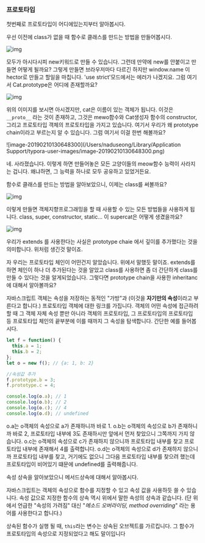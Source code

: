 ### 프로토타입

첫번째로 프로토타입이 어디에있는지부터 알아봅시다.

우선 이전에 class가 없을 때 함수로 클래스를 만드는 방법을 만들어봅시다.

![img](https://cdn-images-1.medium.com/max/800/1*y4PkgnYJmLPur2MVzIJZ4A.jpeg)

모두가 아시다시피 new키워드로 만들 수 있습니다. 그런데 만약에 new를 안붙이고 만들면 어떻게 될까요? 그렇게 만들면 브라우저마다 다르긴 하지만 window.name 이 hector로 만들고 할일을 마칩니다. 'use strict'모드에서는 에러가 나겠지요.
그럼 여기서 Cat.prototype은 어디에 존재할까요?

![img](https://cdn-images-1.medium.com/max/800/1*PYBw1HG7zT_vQAF6-JohxQ.jpeg)

위의 이미지를 보시면 아시겠지만, cat은 이름이 있는 객체가 됩니다. 이것은 `__proto__` 라는 것이 존재하고, 그것은 mewo함수와 Cat생성자 함수의 constructor, 그리고 프로토타입 객체의 프로토타입을 가지고 있습니다. 여기서 우리가 왜 prototype chain이라고 부르는지 알 수 있습니다. 그럼 여기서 이걸 한번 해볼까요?

![image-20190210130648300](/Users/naduseong/Library/Application Support/typora-user-images/image-20190210130648300.png)

네. 사라졌습니다. 이렇게 하면 만들어놓은 모든 고양이들의 meow함수 능력이 사라지는 겁니다. 왜냐하면, 그 능력을 하나로 모두 공유하고 있었거든요.

함수로 클래스를 만드는 방법을 알아보았으니, 이제는 class를 써볼까요?

![img](https://cdn-images-1.medium.com/max/800/1*9ropehPTGw99dAUNXYFnUQ.jpeg)

이렇게 만들면 객체지향프로그래밍을 할 때 사용할 수 있는 모든 방법들을 사용하게 됩니다. class, super, constructor, static... 이 supercat은 어떻게 생겼을까요?

![img](https://cdn-images-1.medium.com/max/800/1*ADWWzjPuNvoHQlmpMlnIrQ.jpeg)

우리가 extends 를 사용한다는 사실은 prototype chaie 에서 깊이를 추가했다는 것을 의미합니다. 위처럼 생긴것 말이죠.

자 우리는 프로토타입 체인이 어떤건지 알았습니다. 위에서 말했듯 말이죠. extends를 하면 체인이 하나 더 추가된다는 것을 알았고 class를 사용하면 좀 더 간단하게 class를 만들 수 있다는 것을 알게되었습니다. 그렇다면 prototype chain을 사용한 inheritanc 에 대해서 알아볼까요?

자바스크립트 객체는 속성을 저장하는 동적인 "가방"과 (이것을 **자기만의 속성**이라고 부른다고 합니다.) 프로토타입 객체에 대한 링크를 가집니다. 객체의 어떤 속성에 접근하려할 때 그 객체 자체 속성 뿐만 아니라 객체의 프로토타입, 그 프로토타입의 프로토타입 등 프로토타입 체인의 끝부분에 이를 때까지 그 속성을 탐색합니다. 간단한 예를 들어봅시다.

```javascript
let f = function() {
  this.a = 1;
  this.b = 2;
};
let o = new f(); // {a: 1, b: 2}

//속성값 추가
f.prototype.b = 3;
f.prototype.c = 4;

console.log(o.a); // 1
console.log(o.b); // 2
console.log(o.c); // 4
console.log(o.d); // undefined
```

o.a는 o객체의 속성으로 a가 존재하니까 바로 1.
o.b는 o객체의 속성으로 b가 존재하니까 바로 2, 프로토타입 내부에 3도 존재하시만 앞에서 먼저 찾았으니 그쪽까지 가지 않습니다.
o.c는 o객체의 속성으로 c가 존재하지 않으니까 프로토타입 내부를 찾고 프로토타입 내부에 존재해서 4를 출력합니다.
o.d는 o객체의 속성으로 d가 존재하지 않으니까 프로토타입 내부를 찾고, 거기에도 없으니 그다음 프로토타입 내부를 찾으려 했는데 프로토타입이 비어있기 떄문에 undefined를 출력해줍니다.

속성 상속을 알아보았으니 메서드상속에 대해서 알아봅시다.

자바스크립트는 객체의 속성으로 함수를 지정할 수 있고 속성 값을 사용하듯 쓸 수 있습니다. 속성 값으로 지정한 함수의 상속 역시 위에서 말한 속성의 상속과 같습니다. (단 위에서 언급한 "속성의 가려짐" 대신 "_메소드 오버라이딩, method overriding_" 라는 용어를 사용한다고 합니다.)

상속된 함수가 실행 될 때, `this`라는 변수는 상속된 오브젝트를 가르킵니다. 그 함수가 프로토타입의 속성으로 지정되었다고 해도 말이입니다
